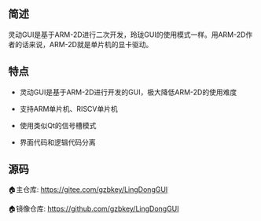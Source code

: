 ## 简述

灵动GUI是基于ARM-2D进行二次开发，玲珑GUI的使用模式一样。用ARM-2D作者的话来说，ARM-2D就是单片机的显卡驱动。

## 特点

* 灵动GUI是基于ARM-2D进行开发的GUI，极大降低ARM-2D的使用难度

* 支持ARM单片机、RISCV单片机

* 使用类似Qt的信号槽模式

* 界面代码和逻辑代码分离

## 源码

🏠️主仓库: https://gitee.com/gzbkey/LingDongGUI

🏠️镜像仓库: https://github.com/gzbkey/LingDongGUI


